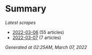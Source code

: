 # Summary
*Latest scrapes*
* [2022-03-06](https://github.com/nuuuwan/news_lk/blob/data/news_lk.2022-03-06.json) (55 articles)
* [2022-03-07](https://github.com/nuuuwan/news_lk/blob/data/news_lk.2022-03-07.json) (7 articles)

*Generated at 02:25AM, March 07, 2022*